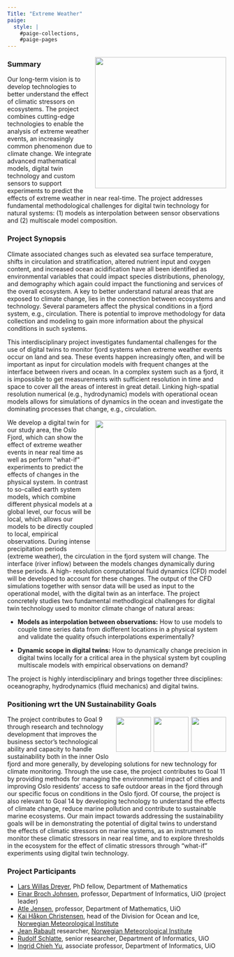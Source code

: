 ```yaml
---
Title: "Extreme Weather"
paige:
  style: |
    #paige-collections,
    #paige-pages
---
```


<style>
    img {
      float: right;
      margin: 3px;
    }  
  </style>
  

<img src="/images/flom.jpg" width="300">

### Summary
<p>
Our long-term vision is to develop technologies to better understand
the effect of climatic stressors on ecosystems. The project combines
cutting-edge technologies to enable the analysis of extreme weather
events, an increasingly common phenomenon due to climate change. We
integrate advanced mathematical models, digital twin technology and
custom sensors to support experiments to predict the effects of
extreme weather in near real-time. The project addresses fundamental
methodological challenges for digital twin technology for natural
systems: (1) models as interpolation between sensor observations and
(2) multiscale model composition.</p>

### Project Synopsis
Climate associated changes such as elevated sea surface temperature,
shifts in circulation and stratification, altered nutrient input and
oxygen content, and increased ocean acidification have all been
identified as environmental variables that could impact species
distributions, phenology, and demography which again could impact the
functioning and services of the overall ecosystem.  A key to better
understand natural areas that are exposed to climate change, lies in
the connection between ecosystems and technology. Several parameters
affect the physical conditions in a fjord system, e.g.,
circulation. There is potential to improve methodology for data
collection and modeling to gain more information about the physical
conditions in such systems.

This interdisciplinary project investigates fundamental challenges for
the use of digital twins to monitor fjord systems when extreme weather
events occur on land and sea. These events happen increasingly often,
and will be important as input for circulation models with frequent
changes at the interface between rivers and ocean.  In a complex
system such as a fjord, it is impossible to get measurements with
sufficient resolution in time and space to cover all the areas of
interest in great detail. Linking high-spatial resolution numerical
(e.g., hydrodynamic) models with operational ocean models allows for
simulations of dynamics in the ocean and investigate the dominating
processes that change, e.g., circulation.

<img src="/images/sensor.jpg" width="300" class="bookCover">
<p>We develop a digital twin for our study area, the Oslo Fjord, which
can show the effect of extreme weather events in near real time as
well as perform "what-if" experiments to predict the effects of
changes in the physical system. In contrast to so-called earth system
models, which combine different physical models at a global level, our
focus will be local, which allows our models to be directly coupled to
local, empirical observations.  During intense precipitation periods
(extreme weather), the circulation in the fjord system will
change. The interface (river inflow) between the models changes
dynamically during these periods. A high- resolution computational
fluid dynamics (CFD) model will be developed to account for these
changes. The output of the CFD simulations together with sensor data
will be used as input to the operational model, with the digital twin
as an interface.  The project concretely studies two fundamental
methodlogical challenges for digital twin technology used to monitor
climate change of natural areas:</p>

+ **Models as interpolation between observations:** How to use models to
couple time series data from diofferent locations in a physical system
and validate the quality ofsuch interpolations experimentally?

+ **Dynamic scope in digital twins:**
How to dynamically change precision in digital twins locally for a
critical area in the physical system byt coupling multiscale models
with empirical observations on demand?

The project is highly interdisciplinary and brings together three
disciplines: oceanography, hydrodynamics (fluid mechanics) and digital
twins.

### Positioning wrt the UN Sustainability Goals

<img src="/images/UNIGoal9.png" width="80">
<img src="/images/UNIGoal11.png" width="80">
<img src="/images/UNIGoal14.png" width="80">
<p>The project contributes to Goal 9 through research and technology
development that improves the business sector’s technological ability
and capacity to handle sustainability both in the inner Oslo fjord and
more generally, by developing solutions for new technology for climate
monitoring. Through the use case, the project contributes to Goal 11
by providing methods for managing the environmental impact of cities
and improving Oslo residents’ access to safe outdoor areas in the
fjord through our specific focus on conditions in the Oslo fjord. Of
course, the project is also relevant to Goal 14 by developing
technology to understand the effects of climate change, reduce marine
pollution and contribute to sustainable marine ecosystems. Our main
impact towards addressing the sustainability goals will be in
demonstrating the potential of digital twins to understand the effects
of climatic stressors on marine systems, as an instrument to monitor
these climatic stressors in near real time, and to explore thresholds
in the ecosystem for the effect of climatic stressors through
“what-if” experiments using digital twin technology.

### Project Participants
+ [Lars Willas Dreyer](https://www.mn.uio.no/math/english/people/aca/larswd/index.html), PhD fellow, Department of Mathematics
+ [Einar Broch Johnsen](https://ebjohnsen.org), professor, Department of Informatics, UiO (project leader)
+ [Atle Jensen](https://www.mn.uio.no/math/english/people/aca/atlej), professor, Department of Mathematics, UiO
+ [Kai Håkon Christensen](https://www.mn.uio.no/geo/english/people/aca/metos/kaihc/index.html), head of the Division for Ocean and Ice, [Norwegian Meteorological Institute](https://www.met.no/en)
+ [Jean Rabault](https://scholar.google.fr/citations?user=RWVXUdYAAAAJ) researcher,  [Norwegian Meteorological Institute](https://www.met.no/en)
+ [Rudolf Schlatte](https://www.mn.uio.no/ifi/english/people/aca/rudi/), senior researcher, Department of Informatics, UiO
+ [Ingrid Chieh Yu](https://www.mn.uio.no/ifi/personer/vit/ingridcy/index.html), associate professor, Department of Informatics, UiO
